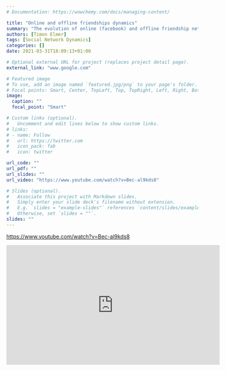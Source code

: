 ```yaml
---
# Documentation: https://wowchemy.com/docs/managing-content/

title: "Online and offline friendships dynamics"
summary: "The evolution of online (facebook) and offline friendship networks in an emerging student community"
authors: [Timon Elmer]
tags: [Social Network Dynamics]
categories: []
date: 2021-03-31T18:09:13+01:00

# Optional external URL for project (replaces project detail page).
external_link: "www.google.com"

# Featured image
# To use, add an image named `featured.jpg/png` to your page's folder.
# Focal points: Smart, Center, TopLeft, Top, TopRight, Left, Right, BottomLeft, Bottom, BottomRight.
image:
  caption: ""
  focal_point: "Smart"

# Custom links (optional).
#   Uncomment and edit lines below to show custom links.
# links:
# - name: Follow
#   url: https://twitter.com
#   icon_pack: fab
#   icon: twitter

url_code: ""
url_pdf: ""
url_slides: ""
url_video: "https://www.youtube.com/watch?v=Bec-al9kds8"

# Slides (optional).
#   Associate this project with Markdown slides.
#   Simply enter your slide deck's filename without extension.
#   E.g. `slides = "example-slides"` references `content/slides/example-slides.md`.
#   Otherwise, set `slides = ""`.
slides: ""
---
```


https://www.youtube.com/watch?v=Bec-al9kds8 

<iframe width="560" height="315" src="https://www.youtube.com/embed/Bec-al9kds8" title="YouTube video player" frameborder="0" allow="accelerometer; autoplay; clipboard-write; encrypted-media; gyroscope; picture-in-picture" allowfullscreen></iframe>
